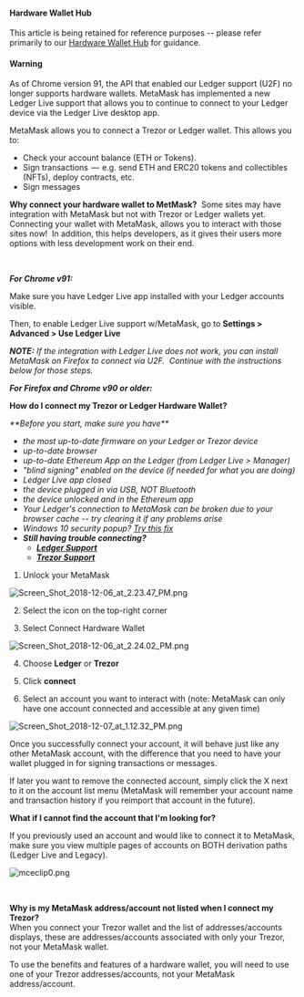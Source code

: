 
#### Hardware Wallet Hub


This article is being retained for reference purposes -- please refer primarily to our [Hardware Wallet Hub](https://support.metamask.io/hc/en-us/articles/4408552261275) for guidance.




#### Warning


As of Chrome version 91, the API that enabled our Ledger support (U2F) no longer supports hardware wallets. MetaMask has implemented a new Ledger Live support that allows you to continue to connect to your Ledger device via the Ledger Live desktop app.



MetaMask allows you to connect a Trezor or Ledger wallet. This allows you to:


* Check your account balance (ETH or Tokens).
* Sign transactions  —  e.g. send ETH and ERC20 tokens and collectibles (NFTs), deploy contracts, etc.
* Sign messages


**Why connect your hardware wallet to MetMask?**  Some sites may have integration with MetaMask but not with Trezor or Ledger wallets yet.  Connecting your wallet with MetaMask, allows you to interact with those sites now!  In addition, this helps developers, as it gives their users more options with less development work on their end.


 


***For Chrome v91:***


Make sure you have Ledger Live app installed with your Ledger accounts visible.


Then, to enable Ledger Live support w/MetaMask, go to **Settings > Advanced > Use Ledger Live**


***NOTE:** If the integration with Ledger Live does not work, you can install MetaMask on Firefox to connect via U2F.  Continue with the instructions below for those steps.*


  
***For Firefox and Chrome v90 or older:***


**How do I connect my Trezor or Ledger Hardware Wallet?**


*\*\*Before you start, make sure you have\*\**


* *the most up-to-date firmware on your Ledger or Trezor device*
* *up-to-date browser*
* *up-to-date Ethereum App on the Ledger (from Ledger Live > Manager)*
* *"blind signing" enabled on the device (if needed for what you are doing)*
* *Ledger Live app closed*
* *the device plugged in via USB, NOT Bluetooth*
* *the device unlocked and in the Ethereum app*
* *Your Ledger's connection to MetaMask can be broken due to your browser cache -- try clearing it if any problems arise*
* *Windows 10 security popup? [Try this fix](https://support.ledger.com/hc/en-us/articles/360020669680-Solutions-for-the-Windows-10-security-pop-up)*
* ***Still having trouble connecting?***
	+ ***[Ledger Support](https://support.ledger.com/hc/en-us/articles/115005165269)***
	+ [***Trezor Support***](https://trezor.io/support/technical/)


1. Unlock your MetaMask


![Screen_Shot_2018-12-06_at_2.23.47_PM.png](https://support.metamask.io/hc/article_attachments/360016681712/Screen_Shot_2018-12-06_at_2.23.47_PM.png)


2. Select the icon on the top-right corner


3. Select Connect Hardware Wallet


![Screen_Shot_2018-12-06_at_2.24.02_PM.png](https://support.metamask.io/hc/article_attachments/360016681992/Screen_Shot_2018-12-06_at_2.24.02_PM.png)


4. Choose **Ledger** or **Trezor**


5. Click **connect**


6. Select an account you want to interact with (note: MetaMask can only have one account connected and accessible at any given time)


![Screen_Shot_2018-12-07_at_1.12.32_PM.png](https://support.metamask.io/hc/article_attachments/360016733471/Screen_Shot_2018-12-07_at_1.12.32_PM.png)


Once you successfully connect your account, it will behave just like any other MetaMask account, with the difference that you need to have your wallet plugged in for signing transactions or messages.  
  
If later you want to remove the connected account, simply click the X next to it on the account list menu (MetaMask will remember your account name and transaction history if you reimport that account in the future).  
  



**What if I cannot find the account that I'm looking for?**


If you previously used an account and would like to connect it to MetaMask, make sure you view multiple pages of accounts on BOTH derivation paths (Ledger Live and Legacy).


![mceclip0.png](https://support.metamask.io/hc/article_attachments/360063323431/mceclip0.png)


 


**Why is my MetaMask address/account not listed when I connect my Trezor?**  
When you connect your Trezor wallet and the list of addresses/accounts displays, these are addresses/accounts associated with only your Trezor, not your MetaMask wallet.


To use the benefits and features of a hardware wallet, you will need to use one of your Trezor addresses/accounts, not your MetaMask address/account.


 


 


 

